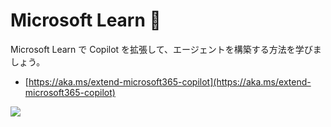 # Microsoft Learn 📖

Microsoft Learn で Copilot を拡張して、エージェントを構築する方法を学びましょう。

- [https://aka.ms/extend-microsoft365-copilot](https://aka.ms/extend-microsoft365-copilot)
    
<img src="https://m365-visitor-stats.azurewebsites.net/copilot-camp/mslearn" />